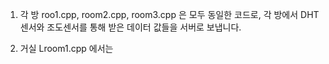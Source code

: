 1) 각 방
roo1.cpp, room2.cpp, room3.cpp 은 모두 동일한 코드로, 각 방에서 DHT센서와 조도센서를 통해 받은 데이터 값들을 서버로 보냅니다.

2) 거실
Lroom1.cpp 에서는 

